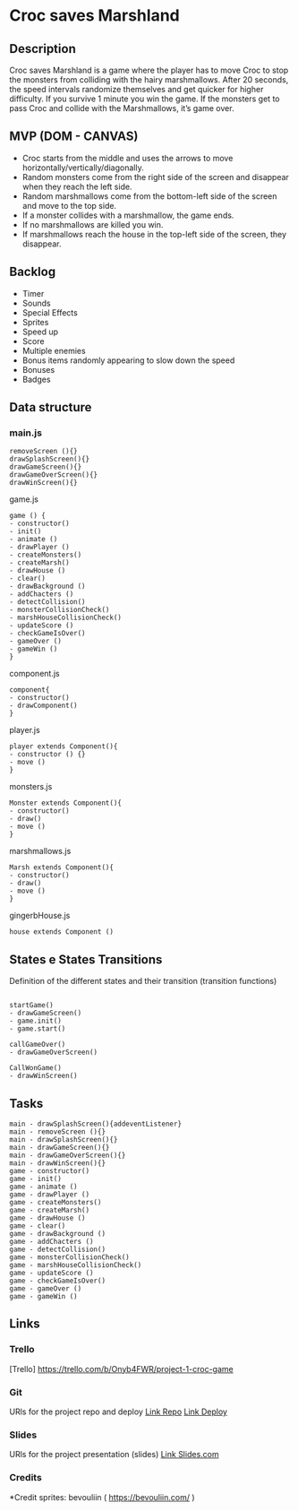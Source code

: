 # Croc saves Marshland

## Description

Croc saves Marshland is a game where the player has to move Croc to stop the monsters from colliding with the hairy marshmallows. After 20 seconds, the speed intervals randomize themselves and get quicker for higher difficulty. If you survive 1 minute you win the game. If the monsters get to pass Croc and collide with the Marshmallows, it’s game over.

## MVP (DOM - CANVAS)
- Croc starts from the middle and uses the arrows to move horizontally/vertically/diagonally.
- Random monsters come from the right side of the screen and disappear when they reach the left side.
- Random marshmallows come from the bottom-left side of the screen and move to the top side.
- If a monster collides with a marshmallow, the game ends.
- If no marshmallows are killed you win.
- If marshmallows reach the house in the top-left side of the screen, they disappear.

## Backlog
- Timer
- Sounds
- Special Effects
- Sprites
- Speed up
- Score
- Multiple enemies
- Bonus items randomly appearing to slow down the speed
- Bonuses
- Badges

## Data structure
### main.js
```
removeScreen (){}
drawSplashScreen(){}
drawGameScreen(){}
drawGameOverScreen(){}
drawWinScreen(){}
```
game.js
```
game () {
- constructor()
- init()
- animate ()
- drawPlayer ()
- createMonsters()
- createMarsh()
- drawHouse ()
- clear()
- drawBackground ()
- addChacters ()
- detectCollision()
- monsterCollisionCheck()
- marshHouseCollisionCheck()
- updateScore ()
- checkGameIsOver()
- gameOver ()
- gameWin ()
}
```
component.js
```
component{
- constructor()
- drawComponent()
}
```
player.js
```
player extends Component(){
- constructor () {}
- move ()
}
```
monsters.js
```
Monster extends Component(){
- constructor()
- draw()
- move ()
}
```
marshmallows.js
```
Marsh extends Component(){
- constructor()
- draw()
- move ()
}
```
gingerbHouse.js
```
house extends Component ()
```
## States e States Transitions
Definition of the different states and their transition (transition functions)
```

startGame()
- drawGameScreen()
- game.init()
- game.start()
  
callGameOver()
- drawGameOverScreen()

CallWonGame()
- drawWinScreen()

```
## Tasks
```
main - drawSplashScreen(){addeventListener}
main - removeScreen (){}
main - drawSplashScreen(){}
main - drawGameScreen(){}
main - drawGameOverScreen(){}
main - drawWinScreen(){}
game - constructor()
game - init()
game - animate ()
game - drawPlayer ()
game - createMonsters()
game - createMarsh()
game - drawHouse ()
game - clear()
game - drawBackground ()
game - addChacters ()
game - detectCollision()
game - monsterCollisionCheck()
game - marshHouseCollisionCheck()
game - updateScore ()
game - checkGameIsOver()
game - gameOver ()
game - gameWin ()
```
## Links

### Trello
[Trello] https://trello.com/b/Onyb4FWR/project-1-croc-game

### Git
URls for the project repo and deploy
[Link Repo](https://github.com/NubivagantYansa/Project-1-Croc-game)
[Link Deploy](http://github.com)

### Slides
URls for the project presentation (slides)
[Link Slides.com](http://slides.com)

### Credits
*Credit sprites: bevouliin ( https://bevouliin.com/ )